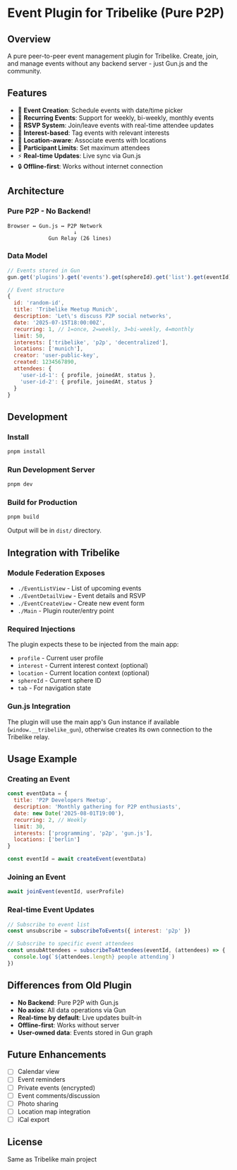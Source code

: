 # Event Plugin for Tribelike (Pure P2P)

## Overview
A pure peer-to-peer event management plugin for Tribelike. Create, join, and manage events without any backend server - just Gun.js and the community.

## Features
- 📅 **Event Creation**: Schedule events with date/time picker
- 🔄 **Recurring Events**: Support for weekly, bi-weekly, monthly events  
- 👥 **RSVP System**: Join/leave events with real-time attendee updates
- 🎯 **Interest-based**: Tag events with relevant interests
- 📍 **Location-aware**: Associate events with locations
- 🚫 **Participant Limits**: Set maximum attendees
- ⚡ **Real-time Updates**: Live sync via Gun.js
- 🔒 **Offline-first**: Works without internet connection

## Architecture

### Pure P2P - No Backend!
```
Browser ↔ Gun.js ↔ P2P Network
                     ↓
             Gun Relay (26 lines)
```

### Data Model
```javascript
// Events stored in Gun
gun.get('plugins').get('events').get(sphereId).get('list').get(eventId)

// Event structure
{
  id: 'random-id',
  title: 'Tribelike Meetup Munich',
  description: 'Let\'s discuss P2P social networks',
  date: '2025-07-15T18:00:00Z',
  recurring: 1, // 1=once, 2=weekly, 3=bi-weekly, 4=monthly
  limit: 50,
  interests: ['tribelike', 'p2p', 'decentralized'],
  locations: ['munich'],
  creator: 'user-public-key',
  created: 1234567890,
  attendees: {
    'user-id-1': { profile, joinedAt, status },
    'user-id-2': { profile, joinedAt, status }
  }
}
```

## Development

### Install
```bash
pnpm install
```

### Run Development Server
```bash
pnpm dev
```

### Build for Production
```bash
pnpm build
```

Output will be in `dist/` directory.

## Integration with Tribelike

### Module Federation Exposes
- `./EventListView` - List of upcoming events
- `./EventDetailView` - Event details and RSVP
- `./EventCreateView` - Create new event form
- `./Main` - Plugin router/entry point

### Required Injections
The plugin expects these to be injected from the main app:
- `profile` - Current user profile
- `interest` - Current interest context (optional)
- `location` - Current location context (optional)
- `sphereId` - Current sphere ID
- `tab` - For navigation state

### Gun.js Integration
The plugin will use the main app's Gun instance if available (`window.__tribelike_gun`), otherwise creates its own connection to the Tribelike relay.

## Usage Example

### Creating an Event
```javascript
const eventData = {
  title: 'P2P Developers Meetup',
  description: 'Monthly gathering for P2P enthusiasts',
  date: new Date('2025-08-01T19:00'),
  recurring: 2, // Weekly
  limit: 30,
  interests: ['programming', 'p2p', 'gun.js'],
  locations: ['berlin']
}

const eventId = await createEvent(eventData)
```

### Joining an Event
```javascript
await joinEvent(eventId, userProfile)
```

### Real-time Event Updates
```javascript
// Subscribe to event list
const unsubscribe = subscribeToEvents({ interest: 'p2p' })

// Subscribe to specific event attendees
const unsubAttendees = subscribeToAttendees(eventId, (attendees) => {
  console.log(`${attendees.length} people attending`)
})
```

## Differences from Old Plugin
- **No Backend**: Pure P2P with Gun.js
- **No axios**: All data operations via Gun
- **Real-time by default**: Live updates built-in
- **Offline-first**: Works without server
- **User-owned data**: Events stored in Gun graph

## Future Enhancements
- [ ] Calendar view
- [ ] Event reminders
- [ ] Private events (encrypted)
- [ ] Event comments/discussion
- [ ] Photo sharing
- [ ] Location map integration
- [ ] iCal export

## License
Same as Tribelike main project